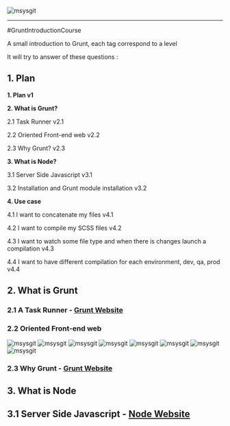 ![msysgit](http://gruntjs.com/img/grunt-logo.png)

----
#GruntIntroductionCourse

A small introduction to Grunt, each tag correspond to a level

It will try to answer of these questions :

## 1. Plan

**1. Plan v1**

**2. What is Grunt?**

   2.1 Task Runner v2.1

   2.2 Oriented Front-end web v2.2

   2.3 Why Grunt? v2.3

**3. What is Node?**

   3.1 Server Side Javascript v3.1

   3.2 Installation and Grunt module installation v3.2

**4. Use case**

   4.1 I want to concatenate my files v4.1

   4.2 I want to compile my SCSS files v4.2

   4.3 I want to watch some file type and when there is changes launch a compilation v4.3

   4.4 I want to have different compilation for each environment, dev, qa, prod v4.4



## 2. What is Grunt

### 2.1 A Task Runner - [Grunt Website](http://gruntjs.com)

### 2.2 Oriented Front-end web
![msysgit](http://gruntjs.com/img/logo-coffeescript.jpg)
![msysgit](http://gruntjs.com/img/logo-handlebars.jpg)
![msysgit](http://gruntjs.com/img/logo-jade.jpg)
![msysgit](http://gruntjs.com/img/logo-jshint.jpg)
![msysgit](http://gruntjs.com/img/logo-less.jpg)
![msysgit](http://gruntjs.com/img/logo-requirejs.jpg)
![msysgit](http://gruntjs.com/img/logo-sass.jpg)
![msysgit](http://gruntjs.com/img/logo-sylus.jpg)

### 2.3 Why Grunt - [Grunt Website](http://gruntjs.com)

## 3. What is Node

## 3.1 Server Side Javascript - [Node Website](http://nodejs.org)